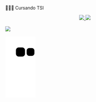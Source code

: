 


👨🏻‍💻 Cursando TSI 

<div align="center">
  <a href="https://github.com/VilmarFelipe">
  <img height="180em" src="https://github-readme-stats.vercel.app/api?username=VilmarFelipe&show_icons=true&theme=merko&include_all_commits=true&count_private=true"/>
  <img height="180em" src="https://github-readme-stats.vercel.app/api/top-langs/?username=VilmarFelipe&layout=compact&langs_count=7&theme=merko"/>
</div>
  
<div style="display: inline_block"><br>

  
<div>
  <a href="https://instagram.com/vilmarfelipe11" target="_blank"><img src="https://img.shields.io/badge/-Instagram-%23E4405F?style=for-the-badge&logo=instagram&logoColor=white" target="_blank"></a>
 	</div>
  
![Snake animation](https://github.com/rafaballerini/rafaballerini/blob/output/github-contribution-grid-snake.svg)
